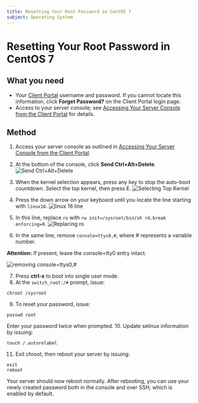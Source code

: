 ```yaml
---
title: Resetting Your Root Password in CentOS 7 
subject: Operating System
---
```


# Resetting Your Root Password in CentOS 7 

## What you need
* Your [Client Portal](https://core.thermo.io/login/) username and password. If you cannot locate this information, click **Forget Password?** on the Client Portal login page.
* Access to your server console; see [Accessing Your Server Console from the Client Portal](https://www.thermo.io/how-to/client-portal/accessing-your-server-console) for details.

## Method
1. Access your server console as outlined in [Accessing Your Server Console from the Client Portal](https://www.thermo.io/how-to/client-portal/accessing-your-server-console).
2. At the bottom of the console, click **Send Ctrl+Alt+Delete**. 
   ![Send Ctrl+Alt+Delete](https://raw.githubusercontent.com/thermoio/docs/master/images/resetting-the-root-password-in-centos-7/root1.png)
   
3. When the kernel selection appears, press any key to stop the auto-boot countdown. Select the top kernel, then press E.
   ![Selecting Top Kernel](https://raw.githubusercontent.com/thermoio/docs/master/images/resetting-the-root-password-in-centos-7/root2.png)

4. Press the down arrow on your keyboard until you locate the line starting with `linux16`.
   ![linux 16 line](https://raw.githubusercontent.com/thermoio/docs/master/images/resetting-the-root-password-in-centos-7/root3.png)

5. In this line, replace `ro` with `rw init=/sysroot/bin/sh rd.break enforcing=0`.
   ![Replacing ro](https://raw.githubusercontent.com/thermoio/docs/master/images/resetting-the-root-password-in-centos-7/roo4.png)

6. In the same line, remove `console=ttys0,#`, where # represents a variable number. 

**Attention:** If present, leave the console=tty0 entry intact.

   ![removing console=ttys0,#](https://raw.githubusercontent.com/thermoio/docs/master/images/resetting-the-root-password-in-centos-7/root5.png)

7. Press **ctrl-x** to boot into single user mode. 
8. At the `switch_root:/#` prompt, issue:
```
chroot /sysroot
```
9. To reset your password, issue:
```
passwd root 
```
   Enter your password twice when prompted.
10. Update selinux information by issuing:
```
touch /.autorelabel
```
11. Exit chroot, then reboot your server by issuing:
```
exit
reboot
```
Your server should now reboot normally. After rebooting, you can use your newly created password both in the console and over SSH, which is enabled by default.
